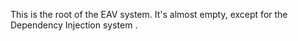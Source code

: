 ﻿---
uid: ToSic.Eav
---

This is the root of the EAV system. It's almost empty, except for the Dependency Injection system [](xref:ToSic.Eav.Factory).